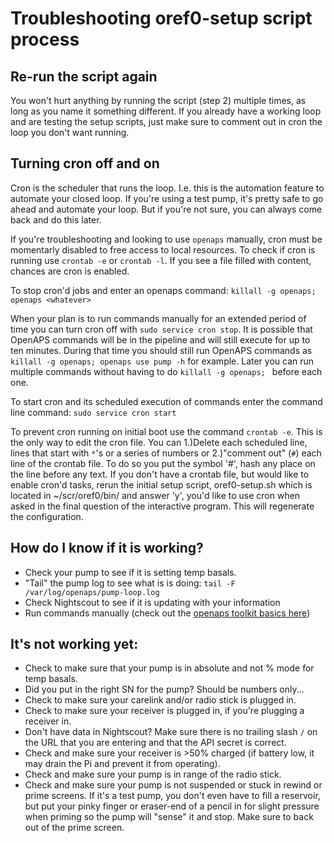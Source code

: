 # Troubleshooting oref0-setup script process

## Re-run the script again

You won't hurt anything by running the script (step 2) multiple times, as long as you name it something different. If you already have a working loop and are testing the setup scripts, just make sure to comment out in cron the loop you don't want running.

## Turning cron off and on

Cron is the scheduler that runs the loop. I.e. this is the automation feature to automate your closed loop. If you're using a test pump, it's pretty safe to go ahead and automate your loop. But if you're not sure, you can always come back and do this later.

If you're troubleshooting and looking to use `openaps` manually, cron must be momentarly disabled to free access to local resources.  To check if cron is running use `crontab -e` or `crontab -l`.  If you see a file filled with content, chances are cron is enabled.

To stop cron'd jobs and enter an openaps command:  `killall -g openaps; openaps <whatever>` 

When your plan is to run commands manually for an extended period of time you can turn cron off with `sudo service cron stop`. It is possible that OpenAPS commands will be in the pipeline and will still execute for up to ten minutes. During that time you should still run OpenAPS commands as `killall -g openaps; openaps use pump -h` for example. Later you can run multiple commands without having to do `killall -g openaps; ` before each one.

To start cron and its scheduled execution of commands enter the command line command: `sudo service cron start`

To prevent cron running on initial boot use the command `crontab -e`. This is the only way to edit the cron file. You can 1.)Delete each scheduled line, lines that start with `*`'s or a series of numbers or 2.)"comment out" (`#`) each line of the crontab file. To do so you put the symbol '#', hash any place on the line before any text. If you don't have a crontab file, but would like to enable cron'd tasks, rerun the initial setup script, oref0-setup.sh which is located in ~/scr/oref0/bin/ and answer 'y', you'd like to use cron when asked in the final question of the interactive program.  This will regenerate the configuration.

## How do I know if it is working?

* Check your pump to see if it is setting temp basals.
* "Tail" the pump log to see what is is doing: `tail -F /var/log/openaps/pump-loop.log`
* Check Nightscout to see if it is updating with your information
* Run commands manually (check out the [openaps toolkit basics here](http://openaps.readthedocs.io/en/latest/docs/openaps-guide/core/medtronic.html#openaps-use-pump)) 

## It's not working yet:

* Check to make sure that your pump is in absolute and not % mode for temp basals.
* Did you put in the right SN for the pump? Should be numbers only...
* Check to make sure your carelink and/or radio stick is plugged in.
* Check to make sure your receiver is plugged in, if you're plugging a receiver in.
* Don't have data in Nightscout? Make sure there is no trailing slash `/` on the URL that you are entering and that the API secret is correct.
* Check and make sure your receiver is >50% charged (if battery low, it may drain the Pi and prevent it from operating).
* Check and make sure your pump is in range of the radio stick.
* Check and make sure your pump is not suspended or stuck in rewind or prime screens. If it's a test pump, you don't even have to fill a reservoir, but put your pinky finger or eraser-end of a pencil in for slight pressure when priming so the pump will "sense" it and stop. Make sure to back out of the prime screen.
